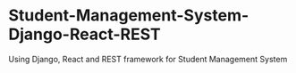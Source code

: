# Student-Management-System-Django-React-REST
 Using Django, React and REST framework for Student Management System
